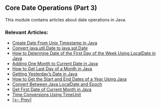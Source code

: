 ## Core Date Operations (Part 3)
This module contains articles about date operations in Java.

### Relevant Articles:

- [Create Date From Unix Timestamp in Java](https://www.baeldung.com/java-date-unix-timestamp)
- [Convert java.util.Date to java.sql.Date](https://www.baeldung.com/java-convert-util-date-to-sql)
- [How to Determine Date of the First Day of the Week Using LocalDate in Java](https://www.baeldung.com/java-first-day-of-the-week)
- [Adding One Month to Current Date in Java](https://www.baeldung.com/java-adding-one-month-to-current-date)
- [How to Get Last Day of a Month in Java](https://www.baeldung.com/java-last-day-month)
- [Getting Yesterday’s Date in Java](https://www.baeldung.com/java-find-yesterdays-date)
- [How to Get the Start and End Dates of a Year Using Java](https://www.baeldung.com/java-date-year-start-end)
- [Convert Between Java LocalDate and Epoch](https://www.baeldung.com/java-localdate-epoch)
- [Get First Date of Current Month in Java](https://www.baeldung.com/java-current-month-start-date)
- [Time Conversions Using TimeUnit](https://www.baeldung.com/java-timeunit-conversion)
- [[<-- Prev]](/core-java-modules/core-java-date-operations-2)
